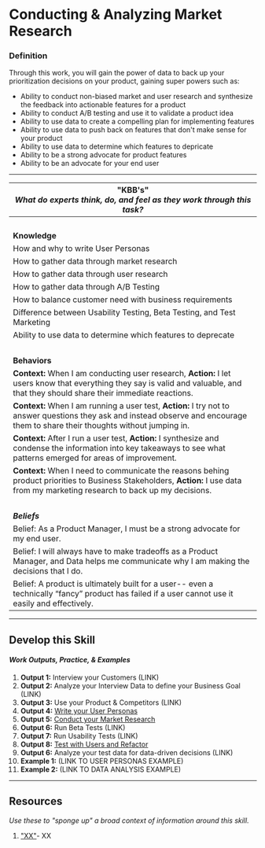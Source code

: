 # Conducting & Analyzing Market Research

### Definition
Through this work, you will gain the power of data to back up your prioritization decisions on your product, gaining super powers such as:
  - Ability to conduct non-biased market and user research and synthesize the feedback into actionable features for a product
  - Ability to conduct A/B testing and use it to validate a product idea
  - Ability to use data to create a compelling plan for implementing features
  - Ability to use data to push back on features that don't make sense for your product
  - Ability to use data to determine which features to depricate
  - Ability to be a strong advocate for product features
  - Ability to be an advocate for your end user
  
  
---- 

| **"KBB's"** <br> _What do experts think, do, and feel as they work through this task?_|
|----------|
| </br>| 
| **Knowledge**	| 
| How and why to write User Personas | 
| How to gather data through market research | 
| How to gather data through user research |
| How to gather data through A/B Testing | 
| How to balance customer need with business requirements | 
| Difference between Usability Testing, Beta Testing, and Test Marketing | 
| Ability to use data to determine which features to deprecate | 
| </br>| 
| **Behaviors** |
| **Context:** When I am conducting user research, **Action:** I let users know that everything they say is valid and valuable, and that they should share their immediate reactions. | 
| **Context:** When I am running a user test, **Action:** I try not to answer questions they ask and instead observe and encourage them to share their thoughts without jumping in. | 
| **Context:** After I run a user test, **Action:** I synthesize and condense the information into key takeaways to see what patterns emerged for areas of improvement.
| **Context:** When I need to communicate the reasons behing product priorities to Business Stakeholders, **Action:** I use data from my marketing research to back up my decisions.
| </br>| 
| ***Beliefs*** | 
| Belief: As a Product Manager, I must be a strong advocate for my end user. |
| Belief: I will always have to make tradeoffs as a Product Manager, and Data helps me communicate why I am making the decisions that I do. |
| Belief: A product is ultimately built for a user-- even a technically “fancy” product has failed if a user cannot use it easily and effectively.| 


-----

## Develop this Skill
#### *Work Outputs, Practice, & Examples*

1. **Output 1:** Interview your Customers (LINK) 
2. **Output 2:** Analyze your Interview Data to define your Business Goal (LINK) 
3. **Output 3:** Use your Product & Competitors (LINK)
4. **Output 4:** [Write your User Personas](https://github.com/andela/learningmap/tree/master/D4%2B/Product%20Manager/TWO's-%20Work%20Output%20Library/Output%2003-%20Create%20your%20User%20Personas)
5. **Output 5:** [Conduct your Market Research](https://github.com/andela/learningmap/tree/master/D4%2B/Product%20Manager/TWO's-%20Work%20Output%20Library/Output%2002-%20Conduct%20Market%20Research)
6. **Output 6:** Run Beta Tests (LINK)
7. **Output 7:** Run Usability Tests (LINK)
8. **Output 8:** [Test with Users and Refactor](https://github.com/andela/learningmap/tree/master/D4%2B/Product%20Manager/TWO's-%20Work%20Output%20Library/Output%2010-%20Test%20with%20Users%20and%20Refactor)
9. **Output 6:** Analyze your test data for data-driven decisions (LINK)
10. **Example 1:** (LINK TO USER PERSONAS EXAMPLE)
11. **Example 2:** (LINK TO DATA ANALYSIS EXAMPLE)

----

## Resources 
*Use these to "sponge up" a broad context of information around this skill.*
1. ["XX"](XX)- XX
